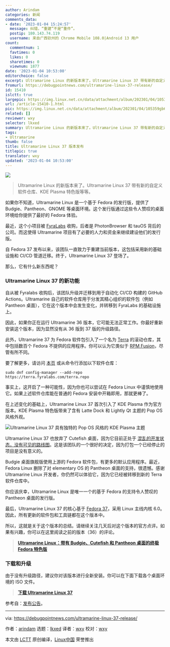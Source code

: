 ```yaml
---
author: Arindam
categories: 新闻
comments_data:
- date: '2023-01-04 15:24:57'
  message: 纠错，“重建”不是“重件”。
  postip: 180.143.74.119
  username: 来自广西钦州的 Chrome Mobile 108.0|Android 13 用户
count:
  commentnum: 1
  favtimes: 0
  likes: 0
  sharetimes: 0
  viewnum: 1877
date: '2023-01-04 10:53:00'
editorchoice: false
excerpt: Ultramarine Linux 的新版本来了。Ultramarine Linux 37 带有新的自定义软件仓库、KDE Plasma 特色版等等。
fromurl: https://debugpointnews.com/ultramarine-linux-37-release/
id: 15410
islctt: true
largepic: https://img.linux.net.cn/data/attachment/album/202301/04/105359gb6jupu9jj5ubza5.jpg
url: /article-15410-1.html
pic: https://img.linux.net.cn/data/attachment/album/202301/04/105359gb6jupu9jj5ubza5.jpg.thumb.jpg
related: []
reviewer: wxy
selector: lkxed
summary: Ultramarine Linux 的新版本来了。Ultramarine Linux 37 带有新的自定义软件仓库、KDE Plasma 特色版等等。
tags:
- Ultramarine
thumb: false
title: Ultramarine Linux 37 版本发布
titlepic: true
translator: wxy
updated: '2023-01-04 10:53:00'
---
```


![](https://img.linux.net.cn/data/attachment/album/202301/04/105359gb6jupu9jj5ubza5.jpg)



> 
> Ultramarine Linux 的新版本来了。Ultramarine Linux 37 带有新的自定义软件仓库、KDE Plasma 特色版等等。
> 
> 
> 


如果你不知道，Ultramarine Linux 是一个基于 Fedora 的发行版，提供了 Budgie、Pantheon、GNOME 等桌面环境。这个发行版通过这些令人赞叹的桌面环境给你提供了最好的 Fedora 体验。


最近，这个小项目被 [FyraLabs](https://twitter.com/UltramarineProj/status/1579991853478182914) 收购，后者是 PhotonBrowser 和 tauOS 背后的公司。而这使得 Ultramarine 项目有了必要的人力和资金来继续建设他们的发行版。


自 Fedora 37 发布以来，该团队一直致力于重建当前版本，这包括采用新的基础设施和 CI/CD 管道迁移。终于，Ultramarine Linux 37 登场了。


那么，它有什么新东西呢？


### Ultramarine Linux 37 的新功能


自从被 Fyralabs 收购后，该团队升级并迁移到用于自动化 CI/CD 构建的 GitHub Actions。Ultramarine 自己的软件仓库用于分发其精心组织的软件包（例如 Pantheon 桌面），它在这个版本中会发生变化，并转移到 FyraLabs 的基础设施上。


因此，如果你正在运行 Ultramarine 36 版本，它可能无法正常工作。你最好重新安装这个版本，因为显然没有从 36 版到 37 版的升级路径。


此外，Ultramarine 37 为 Fedora 软件包引入了一个名为 [Terra](https://terra.fyralabs.com/) 的滚动仓库，其中包括数百个 Fedora 不提供的应用程序。你可以认为它类似于 [RPM Fusion](https://www.debugpoint.com/enable-rpm-fusion-fedora-rhel-centos/)，尽管有所不同。


要了解更多，请访问 [本页](https://terra.fyralabs.com/) 或从命令行添加以下软件仓库：



```
sudo dnf config-manager --add-repo https://terra.fyralabs.com/terra.repo

```

事实上，这开启了一种可能性，因为你也可以尝试在 Fedora Linux 中谨慎地使用它。如果上述软件仓库能在普通的 Fedora 安装中开箱即用，那就更棒了。


在上述变化的基础上，Ultramarine Linux 37 首次引入了 KDE Plasma 作为官方版本。KDE Plasma 特色版带来了含有 Latte Dock 和 Lightly Qt 主题的 Pop OS 风格外观。


![Ultramarine Linux 37 具有独特的 Pop OS 风格的 KDE Plasma 主题](https://img.linux.net.cn/data/attachment/album/202301/04/105406xzssu8qxs2s5fsuf.jpg)


Ultramarine Linux 37 也放弃了 Cutefish 桌面，因为它目前正处于 [混乱的开发状态，没有可见的路线图](https://www.debugpoint.com/cutefish-development-restarts/)。这是该团队的一个很好的决定，因为打包一个已经停止的项目是没有意义的。


Budgie 桌面旗舰版使用上游的 Fedora 软件包，有更多的默认应用程序。最近，Fedora Linux 删除了对 elementary OS 的 Pantheon 桌面的支持，很遗憾。感谢 Ultramarine Linux 开发者，你仍然可以体验它，因为它已经被转移到新的 Terra 软件仓库中。


你应该庆幸，Ultramarine Linux 是唯一一个的基于 Fedora 的支持令人赞叹的 Pantheon 桌面的发行版。


最后，Ultramarine Linux 37 的核心基于 [Fedora 37](https://debugpointnews.com/fedora-37-release-accouncement/)，采用 Linux 主线内核 6.0。因此，所有更新的软件包和工具链都在这个版本中。


所以，这就是关于这个版本的总结。请继续关注几天后对这个版本的官方点评。如果有兴趣，你可以在这里阅读之前的版本（36）的评论。



> 
> **[Ultramarine Linux：带有 Budgie、Cutefish 和 Pantheon 桌面的终极 Fedora 特色版](https://www.debugpoint.com/ultramarine-linux-36/)**
> 
> 
> 


### 下载和升级


由于没有升级路径，建议你对该版本进行全新安装。你可以在下面下载各个桌面环境的 ISO 文件。



> 
> **[下载 Ultramarine Linux 37](https://repos.fyralabs.com/isos/ultramarine/37/)**
> 
> 
> 


参考自：[发布公告](https://github.com/Ultramarine-Linux/build-scripts/releases/tag/37-1.0)。




---


via: <https://debugpointnews.com/ultramarine-linux-37-release/>


作者：[arindam](https://debugpointnews.com/author/dpicubegmail-com/) 选题：[lkxed](https://github.com/lkxed) 译者：[wxy](https://github.com/wxy) 校对：[wxy](https://github.com/wxy)


本文由 [LCTT](https://github.com/LCTT/TranslateProject) 原创编译，[Linux中国](https://linux.cn/) 荣誉推出